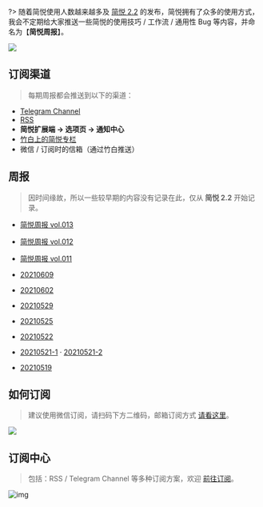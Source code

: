 ?> 随着简悦使用人数越来越多及 [简悦 2.2](http://ksria.com/simpread/welcome/version_2.2.0.html) 的发布，简悦拥有了众多的使用方式，我会不定期给大家推送一些简悦的使用技巧 / 工作流 / 通用性 Bug 等内容，并命名为【**简悦周报**】。

![](https://z3.ax1x.com/2021/06/17/2vKrsf.png)

## 订阅渠道

> 每期周报都会推送到以下的渠道：

- [Telegram Channel](https://t.me/simpread/287)
- [RSS](https://rss.simpread.pro/feed) 
- **简悦扩展端 → 选项页 → 通知中心**
- [竹白上的简悦专栏](https://simpread.zhubai.love)
- 微信 / 订阅时的信箱（通过竹白推送）

## 周报

> 因时间缘故，所以一些较早期的内容没有记录在此，仅从 **简悦 2.2** 开始记录。

* [简悦周报  vol.013](notice/notice-简悦周报@vol.013（20211218）)

* [简悦周报  vol.012](notice/notice-简悦周报@vol.012（20211206）)

* [简悦周报  vol.011](notice/notice-简悦周报@vol.011（20211125）)

* [20210609](notice/notice-2.2.0汇总（20210609）)

* [20210602](notice/notice-2.2.0汇总（20210602）)

* [20210529](notice/notice-2.2.0汇总（20210529）)

* [20210525](notice/notice-2.2.0汇总（20210525）)

* [20210522](notice/notice-2.2.0汇总（20210522）)

* [20210521-1](notice/notice-2.2.0汇总（20210521-1）) · [20210521-2](notice/notice-2.2.0汇总（20210521-2）)

* [20210519](notice/notice-2.2.0)

## 如何订阅

> 建议使用微信订阅，请扫码下方二维码，邮箱订阅方式 [请看这里](https://simpread.zhubai.love/)。

![](https://z3.ax1x.com/2021/11/22/Izu2Sf.png)

## 订阅中心

> 包括：RSS / Telegram Channel 等多种订阅方案，欢迎 [前往订阅](https://simpread.pro/subscribe)。

![img](https://imgs.zhubai.love/d0e806ddd44c42018b77780e3e0f1e64.png)
